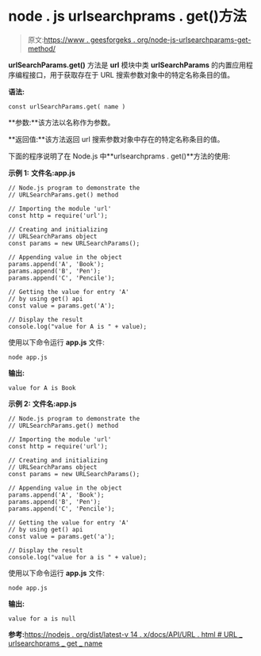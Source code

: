 # node . js urlsearchprams . get()方法

> 原文:[https://www . geesforgeks . org/node-js-urlsearchparams-get-method/](https://www.geeksforgeeks.org/node-js-urlsearchparams-get-method/)

**urlSearchParams.get()** 方法是 **url** 模块中类 **urlSearchParams** 的内置应用程序编程接口，用于获取存在于 URL 搜索参数对象中的特定名称条目的值。

**语法:**

```
const urlSearchParams.get( name )
```

**参数:**该方法以名称作为参数。

**返回值:**该方法返回 url 搜索参数对象中存在的特定名称条目的值。

下面的程序说明了在 Node.js 中**urlsearchprams . get()**方法的使用:

**示例 1:** **文件名:app.js**

```
// Node.js program to demonstrate the 
// URLSearchParams.get() method

// Importing the module 'url'
const http = require('url');

// Creating and initializing 
// URLSearchParams object
const params = new URLSearchParams();

// Appending value in the object
params.append('A', 'Book');
params.append('B', 'Pen');
params.append('C', 'Pencile');

// Getting the value for entry 'A'
// by using get() api
const value = params.get('A');

// Display the result
console.log("value for A is " + value);
```

使用以下命令运行 **app.js** 文件:

```
node app.js
```

**输出:**

```
value for A is Book

```

**示例 2:** **文件名:app.js**

```
// Node.js program to demonstrate the 
// URLSearchParams.get() method 

// Importing the module 'url'
const http = require('url');

// Creating and initializing
// URLSearchParams object
const params = new URLSearchParams();

// Appending value in the object
params.append('A', 'Book');
params.append('B', 'Pen');
params.append('C', 'Pencile');

// Getting the value for entry 'A'
// by using get() api
const value = params.get('a');

// Display the result
console.log("value for a is " + value);
```

使用以下命令运行 **app.js** 文件:

```
node app.js
```

**输出:**

```
value for a is null

```

**参考:**[https://nodejs . org/dist/latest-v 14 . x/docs/API/URL . html # URL _ urlsearchprams _ get _ name](https://nodejs.org/dist/latest-v14.x/docs/api/url.html#url_urlsearchparams_get_name)